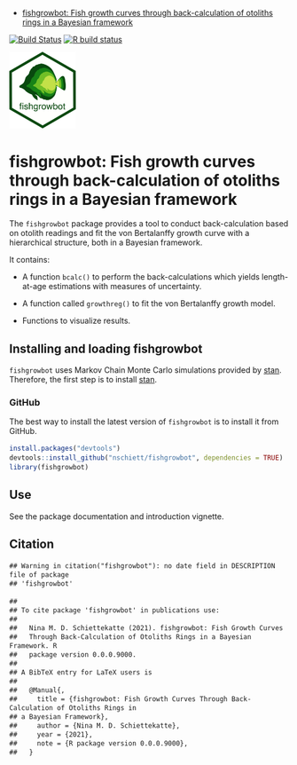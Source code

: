 -   [fishgrowbot: Fish growth curves through back-calculation of
    otoliths rings in a Bayesian
    framework](#fishgrowbot-fish-growth-curves-through-back-calculation-of-otoliths-rings-in-a-bayesian-framework)

<!-- badges: start -->

[![Build
Status](https://api.travis-ci.org/nschiett/fishualize.png?branch=master)](https://travis-ci.org/nschiett/fishgrowbot)
[![R build
status](https://github.com/nschiett/fishgrowbot/workflows/R-CMD-check/badge.svg)](https://github.com/nschiett/fishgrowbot/actions)
<!-- badges: end -->

<img src="man/figures/fishgrowbot_logo_white.png" width = 120 alt="fishgrowbot logo"/>

fishgrowbot: Fish growth curves through back-calculation of otoliths rings in a Bayesian framework
==================================================================================================

The `fishgrowbot` package provides a tool to conduct back-calculation
based on otolith readings and fit the von Bertalanffy growth curve with
a hierarchical structure, both in a Bayesian framework.

It contains:

-   A function `bcalc()` to perform the back-calculations which yields
    length-at-age estimations with measures of uncertainty.

-   A function called `growthreg()` to fit the von Bertalanffy growth
    model.

-   Functions to visualize results.

Installing and loading fishgrowbot
----------------------------------

`fishgrowbot` uses Markov Chain Monte Carlo simulations provided by
[stan](https://github.com/stan-dev/rstan/wiki/RStan-Getting-Started).
Therefore, the first step is to install
[stan](https://github.com/stan-dev/rstan/wiki/RStan-Getting-Started).

### GitHub

The best way to install the latest version of `fishgrowbot` is to
install it from GitHub.

``` r
install.packages("devtools")
devtools::install_github("nschiett/fishgrowbot", dependencies = TRUE)
library(fishgrowbot)
```

Use
---

See the package documentation and introduction vignette.

Citation
--------

    ## Warning in citation("fishgrowbot"): no date field in DESCRIPTION file of package
    ## 'fishgrowbot'

    ## 
    ## To cite package 'fishgrowbot' in publications use:
    ## 
    ##   Nina M. D. Schiettekatte (2021). fishgrowbot: Fish Growth Curves
    ##   Through Back-Calculation of Otoliths Rings in a Bayesian Framework. R
    ##   package version 0.0.0.9000.
    ## 
    ## A BibTeX entry for LaTeX users is
    ## 
    ##   @Manual{,
    ##     title = {fishgrowbot: Fish Growth Curves Through Back-Calculation of Otoliths Rings in
    ## a Bayesian Framework},
    ##     author = {Nina M. D. Schiettekatte},
    ##     year = {2021},
    ##     note = {R package version 0.0.0.9000},
    ##   }
